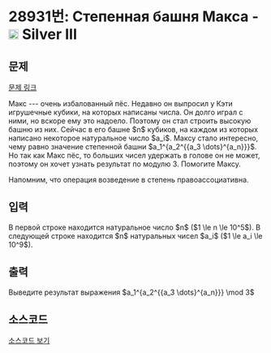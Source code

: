 # 28931번: Степенная башня Макса - <img src="https://static.solved.ac/tier_small/8.svg" style="height:20px" /> Silver III

<!-- performance -->

<!-- 문제 제출 후 깃허브에 푸시를 했을 때 제출한 코드의 성능이 입력될 공간입니다.-->

<!-- end -->

## 문제

[문제 링크](https://boj.kr/28931)


<p>Макс --- очень избалованный пёс. Недавно он выпросил у Кэти игрушечные кубики, на которых написаны числа. Он долго играл с ними, но вскоре ему это надоело. Поэтому он стал строить высокую башню из них. Сейчас в его башне $n$ кубиков, на каждом из которых написано некоторое натуральное число $a_i$. Максу стало интересно, чему равно значение степенной башни $a_1^{a_2^{{a_3 \dots}^{a_n}}}$. Но так как Макс пёс, то больших чисел удержать в голове он не может, поэтому он хочет узнать результат по модулю 3. Помогите Максу.</p>

<p>Напомним, что операция возведение в степень правоассоциативна.</p>



## 입력


<p>В первой строке находится натуральное число $n$ ($1 \le n \le 10^5$). В следующей строке находится $n$ натуральных чисел $a_i$ ($1 \le a_i \le 10^9$).</p>



## 출력


<p>Выведите результат выражения $a_1^{a_2^{{a_3 \dots}^{a_n}}} \mod 3$</p>



## 소스코드

[소스코드 보기](Степенная%20башня%20Макса.py)
